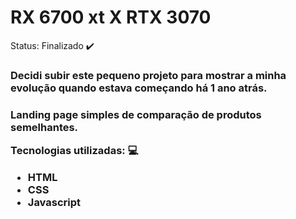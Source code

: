 <h1>RX 6700 xt X RTX 3070</h1>

Status: Finalizado ✔️ 
<h3>Decidi subir este pequeno projeto para mostrar a minha evolução quando estava começando há 1 ano atrás.<h3/>

Landing page simples de comparação de produtos semelhantes.

Tecnologias utilizadas: 💻
+ HTML
+ CSS
+ Javascript
